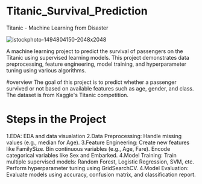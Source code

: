 # Titanic_Survival_Prediction
Titanic - Machine Learning from Disaster

![istockphoto-1494804150-2048x2048](https://github.com/user-attachments/assets/662ad903-1bd4-4667-8085-4aa106fb7e65)

A machine learning project to predict the survival of passengers on the Titanic using supervised learning models. This project demonstrates data preprocessing, feature engineering, model training, and hyperparameter tuning using various algorithms.

#overview
The goal of this project is to predict whether a passenger survived or not based on available features such as age, gender, and class. The dataset is from Kaggle's Titanic competition.

# Steps in the Project
1.EDA:
EDA and data visualation
2.Data Preprocessing:
Handle missing values (e.g., median for Age).
3.Feature Engineering:
Create new features like FamilySize.
Bin continuous variables (e.g., Age, Fare).
Encode categorical variables like Sex and Embarked.
4.Model Training:
Train multiple supervised models: Random Forest, Logistic Regression, SVM, etc.
Perform hyperparameter tuning using GridSearchCV.
4.Model Evaluation:
Evaluate models using accuracy, confusion matrix, and classification report.
